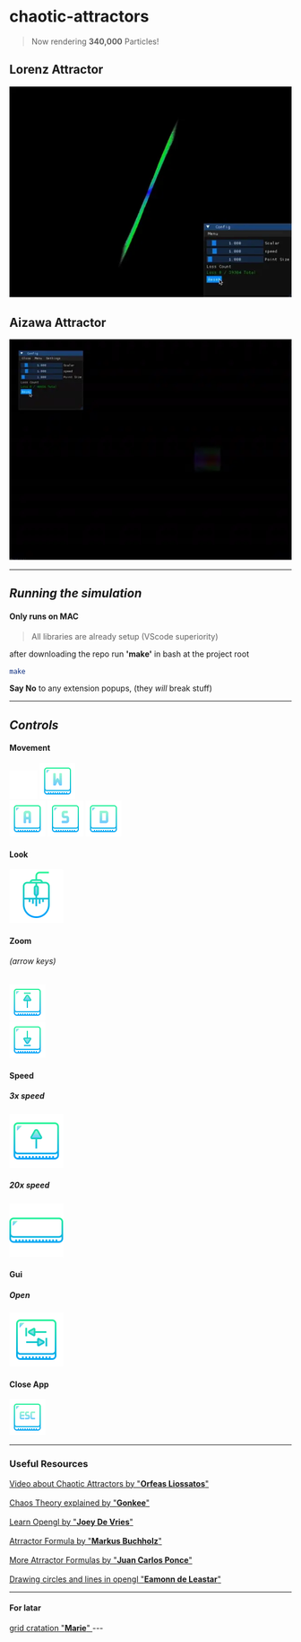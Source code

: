 # chaotic-attractors

> Now rendering **340,000** Particles!

## Lorenz Attractor

![Lorenz Attractor](./md/lorenz.webp)

## Aizawa Attractor

![Aizawa Attractor](./md/aizawa.webp)

---

## *Running the simulation*

#### **Only runs on MAC**

> All libraries are already setup (VScode superiority)

after downloading the repo run **'make'** in bash at the project root

``` bash
make
```

**Say No** to any extension popups, (they *will* break stuff) 

---

## *Controls*

#### Movement

<span>
    <span>
        <img src="./md/padding.png"/>
        <img src="./md/controles/w.png" alt="W key" />
    </span>
    <div>
        <img src="./md/controles/a.png" alt="A key" />
        <img src="./md/controles/s.png" alt="S key" />
        <img src="./md/controles/d.png" alt="D key" />
    </div>
<span>


#### Look

<img src="./md/controles/mouse.png" alt="use mouse">

<br/>


#### Zoom
###### (arrow keys)

<img src="./md/controles/arrowup.png" alt="use arrow up">
<br/>
<img src="./md/controles/arrowdown.png" alt="use arrow down">

<br/>


#### Speed

##### 3x speed

<img src="./md/controles/shift.png" alt="use shift">

##### 20x speed

<img src="./md/controles/space.png" alt="use space">

<br/>


#### Gui

##### Open

<img src="./md/controles/tab.png" alt="use tab">

<br/>


#### Close App

<img src="./md/controles/esc.png" alt="use esc">

---

### Useful Resources

<a href="https://www.youtube.com/watch?v=idpOunnpKTo" target="_blank">
    Video about Chaotic Attractors by "<b>Orfeas Liossatos</b>"
</a>

<br/>
<br/>

<a href="https://www.youtube.com/watch?v=uzJXeluCKMs" target="_blank">
    Chaos Theory explained by "<b>Gonkee</b>"
</a>

<br/>
<br/>

<a href="https://learnopengl.com/Introduction" target="_blank">
    Learn Opengl by "<b>Joey De Vries</b>"
</a>

<br/>
<br/>

<a href="https://markus-x-buchholz.medium.com/3d-chaotic-attractors-in-c-c8112ac147cc" target="_blank">
    Atrractor Formula by "<b>Markus Buchholz</b>"
</a>

<br/>
<br/>

<a href="https://www.dynamicmath.xyz/strange-attractors/" target="_blank">
    More Atrractor Formulas by "<b>Juan Carlos Ponce</b>"
</a>

<br/>
<br/>

<a href="https://edeleastar.github.io/opengl-programming/topic02/pdf/3.Points_Circles_and_Lines.pdf" target="_blank">
    Drawing circles and lines in opengl "<b>Eamonn de Leastar</b>"
</a>

---
#### For latar
<a href="https://asliceofrendering.com/scene%20helper/2020/01/05/InfiniteGrid/" target="_blank">
    grid cratation "<b>Marie</b>"
</a>
---